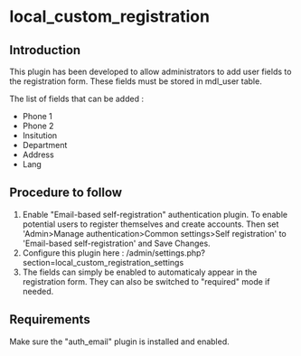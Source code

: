 # local_custom_registration
## Introduction

This plugin has been developed to allow administrators to add user fields to the registration form.
These fields must be stored in mdl_user table.

The list of fields that can be added :

- Phone 1
- Phone 2
- Insitution
- Department
- Address
- Lang

## Procedure to follow

1) Enable "Email-based self-registration" authentication plugin. To enable potential users to register themselves and create accounts. Then set 'Admin>Manage authentication>Common settings>Self registration' to 'Email-based self-registration' and Save Changes.
2) Configure this plugin here : _<moodlepath>_/admin/settings.php?section=local_custom_registration_settings
3) The fields can simply be enabled to automaticaly appear in the registration form. They can also be switched to "required" mode if needed.

## Requirements

Make sure the "auth_email" plugin is installed and enabled.